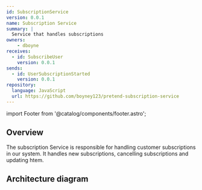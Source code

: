 ```yaml
---
id: SubscriptionService
version: 0.0.1
name: Subscription Service
summary: |
  Service that handles subscriptions
owners:
    - dboyne
receives:
  - id: SubscribeUser
    version: 0.0.1
sends:
  - id: UserSubscriptionStarted  
    version: 0.0.1
repository:
  language: JavaScript
  url: https://github.com/boyney123/pretend-subscription-service
---
```


import Footer from '@catalog/components/footer.astro';

## Overview

The subscription Service is responsible for handling customer subscriptions in our system. It handles new subscriptions, cancelling subscriptions and updating htem.

## Architecture diagram 

<NodeGraph />

<Footer />